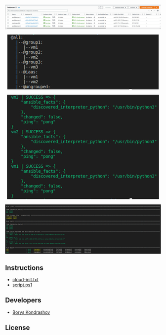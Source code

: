 <p align="center">
      <img src="https://github.com/Tuburni/GL_Homerworks/blob/main/GL_Homework5/jpg/EC2%20servers.jpg">
</p>

<p align="center">
   <img src="https://github.com/Tuburni/GL_Homerworks/blob/main/GL_Homework5/jpg/ansible-inventory%20--graph.jpg">
</p>

<p align="center">
   <img src="https://github.com/Tuburni/GL_Homerworks/blob/main/GL_Homework5/jpg/ansible%20-i%20hosts%20all%20-m%20ping.jpg">
</p>

<p align="center">
   <img src="https://github.com/Tuburni/GL_Homerworks/blob/main/GL_Homework5/jpg/ansible-playbook%20playbook.yml.jpg">
</p>

## Instructions

- [cloud-init.txt](https://github.com/Tuburni/GL_Homerworks/blob/main/GL_Homerwork2/cloud-init.txt)
- [script.ps1](https://github.com/Tuburni/GL_Homerworks/blob/main/GL_Homerwork2/script.ps1)


## Developers

- [Borys Kondrashov](https://github.com/Tuburni)

## License
